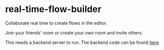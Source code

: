 # real-time-flow-builder

Collaborate real time to create flows in the editor.

Join your friends' room or create your own room and invite others.

This needs a backend server to run. The backend code can be found [here](https://github.com/govind05/realtime-flow-builder-backend)
